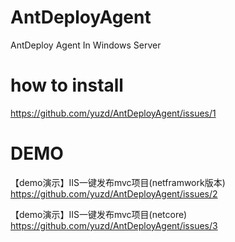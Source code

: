 # AntDeployAgent
AntDeploy Agent In Windows Server

# how to install 

https://github.com/yuzd/AntDeployAgent/issues/1


# DEMO

【demo演示】IIS一键发布mvc项目(netframwork版本)
https://github.com/yuzd/AntDeployAgent/issues/2

【demo演示】IIS一键发布mvc项目(netcore) 
https://github.com/yuzd/AntDeployAgent/issues/3
